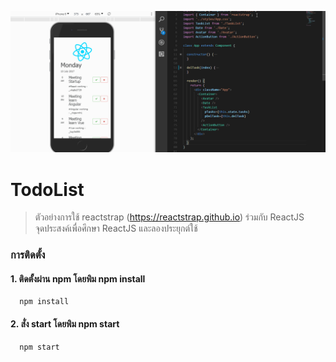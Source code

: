 <p align="center">
<img src="screenshot/screenshot.gif"></a>
</p>

# TodoList
> ตัวอย่างการใช้ reactstrap (https://reactstrap.github.io) ร่วมกับ ReactJS <br />
> จุดประสงค์เพื่อศึกษา ReactJS และลองประยุกต์ใช้

### การติดตั้ง
#### 1. ติดตั้งผ่าน npm โดยพิม npm install
```
  npm install
```
#### 2. สั่ง start โดยพิม npm start

```
  npm start
```

